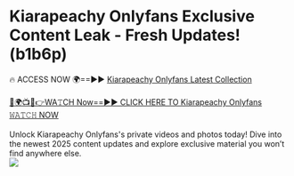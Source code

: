 # Kiarapeachy Onlyfans Exclusive Content Leak - Fresh Updates! (b1b6p)

🔥 ACCESS NOW 🌍==►► <a href="https://tinyurl.com/kvy9nzfs" rel="nofollow">Kiarapeachy Onlyfans Latest Collection</a>
<br><br>
[🔴🌍📺📱👉WA𝚃CH Now==►► CLICK HERE TO Kiarapeachy Onlyfans 𝚆𝙰𝚃𝙲𝙷 NOW](https://tinyurl.com/kvy9nzfs)
<br><br>
Unlock Kiarapeachy Onlyfans's private videos and photos today! Dive into the newest 2025 content updates and explore exclusive material you won’t find anywhere else.
<br>
<a href="https://tinyurl.com/kvy9nzfs" rel="nofollow" data-target="animated-image.originalLink"><img src="https://camo.githubusercontent.com/8a4f000d20f83aca3bf7ec5f350d767afa0574a8a352519fd8cfa583a6f93a33/68747470733a2f2f692e696d6775722e636f6d2f644a486b345a712e676966" data-canonical-src="https://i.imgur.com/dJHk4Zq.gif" style="max-width: 100%; display: inline-block;" data-target="animated-image.originalImage"></a>
<br>
